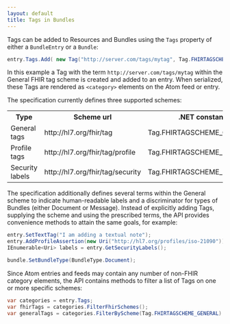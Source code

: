 ```yaml
---
layout: default
title: Tags in Bundles
---
```


Tags can be added to Resources and Bundles using the `Tags` property of either a ``BundleEntry`` or a ``Bundle``:

``` csharp	
entry.Tags.Add( new Tag("http://server.com/tags/mytag", Tag.FHIRTAGSCHEME_GENERAL) );
```

In this example a Tag with the term `http://server.com/tags/mytag` within the General FHIR tag scheme is created and added to an entry. When serialized, these Tags are rendered as `<category>` elements on the Atom feed or entry.

The specification currently defines three supported schemes:

<table><tr><th>Type</th><th>Scheme url</th><th>.NET constant</th></tr><tr><td>General tags</td><td>http://hl7.org/fhir/tag</td><td>Tag.FHIRTAGSCHEME_GENERAL</td></tr><tr><td>Profile tags</td><td>http://hl7.org/fhir/tag/profile</td><td>Tag.FHIRTAGSCHEME_PROFILE</td></tr><tr><td>Security labels</td><td>http://hl7.org/fhir/tag/security</td><td>Tag.FHIRTAGSCHEME_SECURITY</td></tr></table>

The specification additionally defines several terms within the General scheme to indicate human-readable labels and a discriminator for types of Bundles (either Document or Message). Instead of explicitly adding Tags, supplying the scheme and using the prescribed terms, the API provides convenience methods to attain the same goals, for example:

``` csharp
entry.SetTextTag("I am adding a textual note");
entry.AddProfileAssertion(new Uri("http://hl7.org/profiles/iso-21090"));
IEnumerable<Uri> labels = entry.GetSecurityLabels();

bundle.SetBundleType(BundleType.Document);
```

Since Atom entries and feeds may contain any number of non-FHIR category elements, the API contains methods to filter a list of Tags on one or more specific schemes:

``` csharp
var categories = entry.Tags;
var fhirTags = categories.FilterFhirSchemes();
var generalTags = categories.FilterByScheme(Tag.FHIRTAGSCHEME_GENERAL)
```
